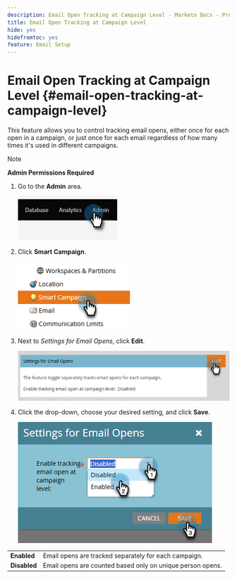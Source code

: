 ```yaml
---
description: Email Open Tracking at Campaign Level - Marketo Docs - Product Documentation
title: Email Open Tracking at Campaign Level
hide: yes
hidefromtoc: yes
feature: Email Setup
---
```

# Email Open Tracking at Campaign Level {#email-open-tracking-at-campaign-level}

This feature allows you to control tracking email opens, either once for each open in a campaign, or just once for each email regardless of how many times it's used in different campaigns.

>[!NOTE]
>
>**Admin Permissions Required**

1. Go to the **Admin** area.

   ![](assets/email-open-tracking-at-campaign-level-1.png)

1. Click **Smart Campaign**.

   ![](assets/email-open-tracking-at-campaign-level-2.png)

1. Next to _Settings for Email Opens_, click **Edit**.

   ![](assets/email-open-tracking-at-campaign-level-3.png)

1. Click the drop-down, choose your desired setting, and click **Save**.

   ![](assets/email-open-tracking-at-campaign-level-4.png)

<table><tbody>
  <tr>
    <td><b>Enabled</b></td>
    <td>Email opens are tracked separately for each campaign.</td>
  </tr>
  <tr>
    <td><b>Disabled</b></td>
    <td>Email opens are counted based only on unique person opens.</td>
  </tr>
</tbody>
</table>
